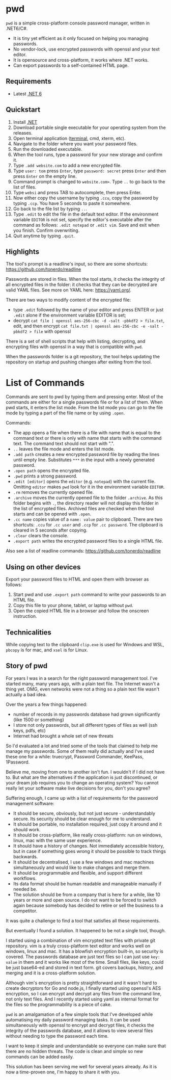 # pwd

`pwd` is a simple cross-platform console password manager, written in .NET6/C#.

- It is tiny yet efficient as it only focused on helping you managing passwords.
- No vendor-lock, use encrypted passwords with openssl and your text editor.
- It is opensource and cross-platform, it works where .NET works.
- Can export passwords to a self-contained HTML page.

## Requirements

- Latest [.NET 6](https://dotnet.microsoft.com/download)

## Quickstart

1. Install [.NET](https://dotnet.microsoft.com/download)
2. Download portable single executable for your operating system from the
   releases.
3. Open terminal application ([terminal](https://github.com/microsoft/terminal),
   cmd, xterm, etc).
4. Navigate to the folder where you want your password files.
5. Run the downloaded executable.
6. When the tool runs, type a password for your new storage and confirm it.
7. Type `.add website.com` to add a new encrypted file.
8. Type `user: tom` press `Enter`, type `password: secret` press `Enter` and
   then press `Enter` on the empty line.
9. Command prompt is changed to `website.com>`. Type `..` to go back to the list
   of files.
10. Type `websi` and press TAB to autocomplete, then press Enter.
11. Now either copy the username by typing `.ccu`, copy the password by
    typing `.ccp`. You have 5 seconds to paste it somewhere.
12. Go back to the file list by typing `..`.
13. Type `.edit` to edit the file in the default text editor. If the environment
    variable `EDITOR` is not set, specify the editor's executable after the
    command as follows: `.edit notepad` or `.edit vim`. Save and exit when you
    finish. Confirm overwriting.
14. Quit anytime by typing `.quit`.

## Highlights

The tool's prompt is a readline's input, so there are some
shortcuts: https://github.com/tonerdo/readline

Passwords are stored in files. When the tool starts, it checks the integrity of
all encrypted files in the folder: it checks that they can be decrypted are
valid YAML files. See more on YAML here:
https://yaml.org/.

There are two ways to modify content of the encrypted file:

- type `.edit` followed by the name of your editor and press ENTER or
  just `.edit` alone if the environment variable EDITOR is set;
- decrypt `cat file | openssl aes-256-cbc -d -salt -pbkdf2 > file.txt`, edit,
  and then encrypt `cat file.txt | openssl aes-256-cbc -e -salt -pbkdf2 > file`
  with openssl

There is a set of shell scripts that help with listing, decrypting, and
encrypting files with openssl in a way that is compatible with `pwd`.

When the passwords folder is a git repository, the tool helps updating
the repository on startup and pushing changes after exiting from the tool.

# List of Commands

Commands are sent to pwd by typing them and pressing enter. Most of the commands
are either for a single passwords file or for a list of them. When pwd starts,
it enters the list mode. From the list mode you can go to the file mode by
typing a part of the file name or by using `.open`.

Commands:

- The app opens a file when there is a file with name that is equal to the
  command text or there is only with name that starts with the command text. The
  command text should not start with ".".
- `..` leaves the file mode and enters the list mode.
- `.add path` creates a new encrypted password file by reading the lines until
  empty line. Substitutes
  `***` in the input with a newly generated password.
- `.open path` opens the encrypted file.
- `.pwd` prints a strong password.
- `.edit [editor]` opens the `editor` (e.g. `notepad`) with the current file.
  Omitting `editor`
  makes `pwd` look for it in the environment variable `EDITOR`.
- `.rm` removes the currently opened file.
- `.archive` moves the currently opened file to the folder `.archive`. As this
  folder begins with `.`, the directory reader will not display this folder in
  the list of encrypted files. Archived files are checked when the tool starts
  and can be opened with `.open`.
- `.cc name` copies value of a `name: value` pair to clipboard. There are two 
  shortcuts: `.ccu` for `.cc user` and `.ccp` for `.cc password`. The clipboard 
  is cleared in 5 seconds after copying.
- `.clear` clears the console.
- `.export path` writes the encrypted password files to a single HTML file.

Also see a list of readline commands: https://github.com/tonerdo/readline

## Using on other devices

Export your password files to HTML and open them with browser as follows:

1) Start pwd and use `.export path` command to write your passwords to an HTML
   file.
2) Copy this file to your phone, tablet, or laptop without `pwd`.
3) Open the copied HTML file in a browser and follow the onscreen instruction.

## Technicalities

While copying text to the clipboard `clip.exe` is used for Windows and WSL,
`pbcopy` is for mac, and `xsel` is for Linux.

## Story of pwd

For years I was in a search for the right password management tool. I've started
many, many years ago, with a plain text file. The Internet wasn't a thing yet.
OMG, even networks were not a thing so a plain text file wasn't actually a bad
idea.

Over the years a few things happened:

- number of records in my passwords database had grown significantly (like 1500
  or something)
- I store not only passwords, but all different types of files as well (ssh
  keys, pdfs, etc)
- Internet had brought a whole set of new threats

So I'd evaluated a lot and tried some of the tools that claimed to help me
manage my passwords. Some of them really did actually and I've used these one
for a while: truecrypt, Password Commander, KeePass, 1Password.

Believe me, moving from one to another isn't fun. I wouldn't if I did not have
to. But what are the alternatives if the application is just discontinued, or
your dream job requires you to change an operating system? You cannot really let
your software make live decisions for you, don't you agree?

Suffering enough, I came up with a list of requirements for the password
management software:

- It should be secure, obviously, but not just secure - understandably secure.
  Its security should be clear enough for me to understand.
- It should be portable, no installation required, just copy it around and it
  should work.
- It should be cross-platform, like really cross-platform: run on windows,
  linux, mac with the same user experience.
- It should have a history of changes. Not immediately accessible history, but
  in case if something goes wrong it should be possible to track things
  backwards.
- It should be decentralised, I use a few windows and mac machines
  simultaneously and would like to make changes and merge them.
- It should be programmable and flexible, and support different workflows.
- Its data format should be human readable and manageable manually if needed be.
- The solution should be from a company that is here for a while, like 10 years
  or more and open source. I do not want to be forced to switch again because
  somebody has decided to retire or sell the business to a competitor.

It was quite a challenge to find a tool that satisfies all these requirements.

But eventually I found a solution. It happened to be not a single tool, though.

I started using a combination of vim encrypted text files with private git
repository. vim is a truly cross-platform text editor and works well on windows,
linux and mac. It has a blowfish encryption built-in, so security is covered.
The passwords database are just text files so I can just use `key: value` in
them and it works like most of the time. Small files, like keys, could be just
base64-ed and stored in text form. git covers backups, history, and merging and
it is a cross-platform solution.

Although vim's encryption is pretty straightforward and it wasn't hard to create
decryptors for Go and node.js, I finally started using openssl's AES encryption,
so I can encrypt and decrypt any files from the command line, not only text
files. And I recently started using yaml as internal format for the files so the
programmability is a piece of cake.

`pwd` is an amalgamation of a few simple tools that I've developed while
automatising my daily password managing tasks. It can be used simultaneously
with openssl to encrypt and decrypt files, it checks the integrity of the
passwords database, and it allows to view several files without needing to type
the password each time.

I want to keep it simple and understandable so everyone can make sure that there
are no hidden threats. The code is clean and simple so new commands can be added
easily.

This solution has been serving me well for several years already. As it is now a
time-proven one, I'm happy to share it with you.